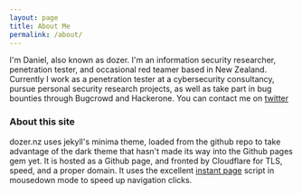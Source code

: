 ```yaml
---
layout: page
title: About Me
permalink: /about/
---
```


I'm Daniel, also known as dozer. I'm an information security researcher, penetration tester, and occasional red teamer based in New Zealand. Currently I work as a penetration tester at a cybersecurity consultancy, pursue personal security research projects, as well as take part in bug bounties through Bugcrowd and Hackerone.  You can contact me on [twitter](https://twitter.com/dozernz)

### About this site
dozer.nz uses jekyll's minima theme, loaded from the github repo to take advantage of the dark theme that hasn't made its way into the Github pages gem yet. It is hosted as a Github page, and fronted by Cloudflare for TLS, speed, and a proper domain. It uses the excellent [instant page](https://instant.page/) script in mousedown mode to speed up navigation clicks.

